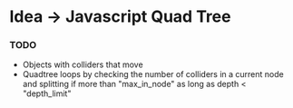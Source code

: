 # Idea -> Javascript Quad Tree

### TODO
- Objects with colliders that move
- Quadtree loops by checking the number of colliders in a current node and splitting if more than "max_in_node" as long as depth < "depth_limit"
